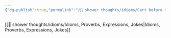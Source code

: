 ```yaml
---
{"dg-publish":true,"permalink":"/🚿 shower thoughts/idioms/Cart before the Horse/","dgPassFrontmatter":true}
---
```


[[🚿 shower thoughts/idioms/Idioms, Proverbs, Expressions, Jokes\|Idioms, Proverbs, Expressions, Jokes]]